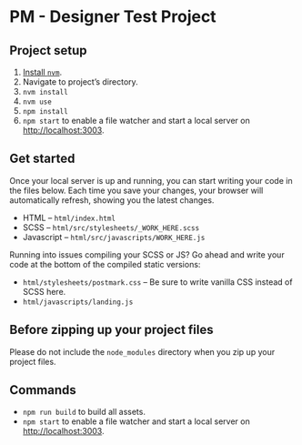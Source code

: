# PM - Designer Test Project

## Project setup
1. [Install `nvm`](https://github.com/creationix/nvm).
2. Navigate to project’s directory.
3. `nvm install`
4. `nvm use`
5. `npm install`
6. `npm start` to enable a file watcher and start a local server on [http://localhost:3003](http://localhost:3003).

## Get started
Once your local server is up and running, you can start writing your code in the files below. Each time you save your changes, your browser will automatically refresh, showing you the latest changes. 
* HTML – `html/index.html`
* SCSS – `html/src/stylesheets/_WORK_HERE.scss`
* Javascript – `html/src/javascripts/WORK_HERE.js`

Running into issues compiling your SCSS or JS? Go ahead and write your code at the bottom of the compiled static versions:
* `html/stylesheets/postmark.css` – Be sure to write vanilla CSS instead of SCSS here.
* `html/javascripts/landing.js`

## Before zipping up your project files
Please do not include the `node_modules` directory when you zip up your project files.

## Commands
* `npm run build` to build all assets.
* `npm start` to enable a file watcher and start a local server on [http://localhost:3003](http://localhost:3003).